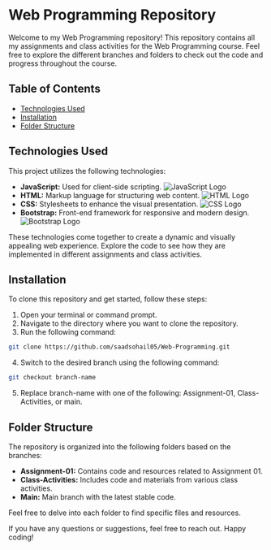 # Web Programming Repository

Welcome to my Web Programming repository! This repository contains all my assignments and class activities for the Web Programming course. Feel free to explore the different branches and folders to check out the code and progress throughout the course.

## Table of Contents

- [Technologies Used](#technologies-used)
- [Installation](#installation)
- [Folder Structure](#folder-structure)

## Technologies Used

This project utilizes the following technologies:

- **JavaScript:** Used for client-side scripting. ![JavaScript Logo](https://img.shields.io/badge/JavaScript-F7DF1E?style=for-the-badge&logo=javascript&logoColor=black)
- **HTML:** Markup language for structuring web content. ![HTML Logo](https://img.shields.io/badge/HTML-E34F26?style=for-the-badge&logo=html5&logoColor=white)
- **CSS:** Stylesheets to enhance the visual presentation. ![CSS Logo](https://img.shields.io/badge/CSS-1572B6?style=for-the-badge&logo=css3&logoColor=white)
- **Bootstrap:** Front-end framework for responsive and modern design. ![Bootstrap Logo](https://img.shields.io/badge/Bootstrap-563D7C?style=for-the-badge&logo=bootstrap&logoColor=white)

These technologies come together to create a dynamic and visually appealing web experience. Explore the code to see how they are implemented in different assignments and class activities.
## Installation

To clone this repository and get started, follow these steps:

1. Open your terminal or command prompt.
2. Navigate to the directory where you want to clone the repository.
3. Run the following command:

```bash
git clone https://github.com/saadsohail05/Web-Programming.git   

```
4. Switch to the desired branch using the following command:
```bash
git checkout branch-name 

```
5. Replace branch-name with one of the following: Assignment-01, Class-Activities, or main.

## Folder Structure

The repository is organized into the following folders based on the branches:

- **Assignment-01:** Contains code and resources related to Assignment 01.
- **Class-Activities:** Includes code and materials from various class activities.
- **Main:** Main branch with the latest stable code.

Feel free to delve into each folder to find specific files and resources.




If you have any questions or suggestions, feel free to reach out. Happy coding!
